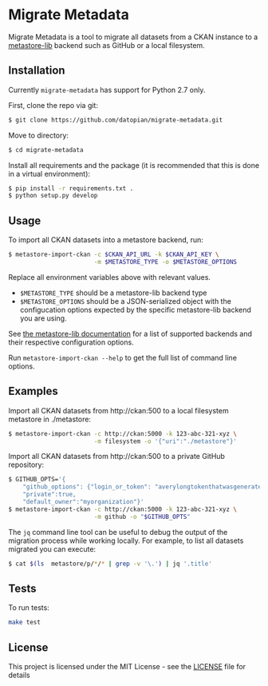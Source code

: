 # Migrate Metadata
Migrate Metadata is a tool to migrate all datasets from a CKAN instance to a
[metastore-lib](https://github.com/datopian/metastore-lib) backend such as GitHub or
a local filesystem.

## Installation

Currently `migrate-metadata` has support for Python 2.7 only.

First, clone the repo via git:

```bash
$ git clone https://github.com/datopian/migrate-metadata.git
```

Move to directory:

```bash
$ cd migrate-metadata
```
Install all requirements and the package (it is recommended that this is done in a virtual environment):

```bash
$ pip install -r requirements.txt .
$ python setup.py develop
```

## Usage

To import all CKAN datasets into a metastore backend, run:

```bash
$ metastore-import-ckan -c $CKAN_API_URL -k $CKAN_API_KEY \
                        -m $METASTORE_TYPE -o $METASTORE_OPTIONS
```

Replace all environment variables above with relevant values.

* `$METASTORE_TYPE` should be a metastore-lib backend type
* `$METASTORE_OPTIONS` should be a JSON-serialized object with the configucation options expected by the
specific metastore-lib backend you are using.

See [the metastore-lib documentation](https://metastore-lib.readthedocs.io/en/latest/backends/index.html)
for a list of supported backends and their respective configuration options.

Run `metastore-import-ckan --help` to get the full list of
command line options.

## Examples

Import all CKAN datasets from http://ckan:500 to a local filesystem metastore in ./metastore:
```bash
$ metastore-import-ckan -c http://ckan:5000 -k 123-abc-321-xyz \
                        -m filesystem -o '{"uri":"./metastore"}'
```

Import all CKAN datasets from http://ckan:500 to a private GitHub repository:
```bash
$ GITHUB_OPTS='{
    "github_options": {"login_or_token": "averylongtokenthatwasgeneratedespeciallyforthis"},
    "private":true,
    "default_owner":"myorganization"}'
$ metastore-import-ckan -c http://ckan:5000 -k 123-abc-321-xyz \
                        -m github -o "$GITHUB_OPTS"
```

The `jq` command line tool can be useful to debug the output of the migration process
while working locally. For example, to list all datasets migrated you can execute:
```bash
$ cat $(ls  metastore/p/*/* | grep -v '\.') | jq '.title'
```

## Tests

To run tests:

```bash
make test
```

## License

This project is licensed under the MIT License - see the [LICENSE](License) file for details
